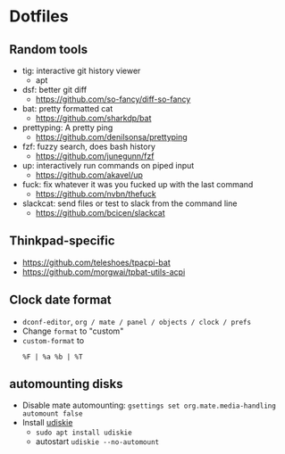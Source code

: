 # Dotfiles

## Random tools
* tig: interactive git history viewer
  * apt
* dsf: better git diff
  * https://github.com/so-fancy/diff-so-fancy
* bat: pretty formatted cat
  * https://github.com/sharkdp/bat
* prettyping: A pretty ping
  * https://github.com/denilsonsa/prettyping
* fzf: fuzzy search, does bash history
  * https://github.com/junegunn/fzf
* up: interactively run commands on piped input
  * https://github.com/akavel/up
* fuck: fix whatever it was you fucked up with the last command
  * https://github.com/nvbn/thefuck
* slackcat: send files or test to slack from the command line
  * https://github.com/bcicen/slackcat

## Thinkpad-specific
* https://github.com/teleshoes/tpacpi-bat
* https://github.com/morgwai/tpbat-utils-acpi

## Clock date format
* `dconf-editor`, `org / mate / panel / objects / clock / prefs`
* Change `format` to "custom"
* `custom-format` to
  ```
  %F | %a %b | %T
  ```

## automounting disks
* Disable mate automounting: `gsettings set org.mate.media-handling automount false`
* Install [udiskie](https://github.com/coldfix/udiskie)
  * `sudo apt install udiskie`
  * autostart `udiskie --no-automount`

